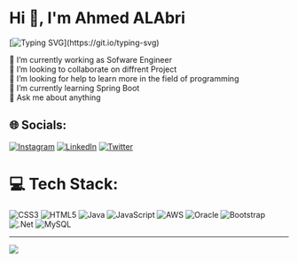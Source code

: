 # Hi 👋, I'm Ahmed ALAbri
[![Typing SVG](https://readme-typing-svg.herokuapp.com?size=30&color=F7962D&width=500&lines=Welcome+to+Ahmed's+profile!;Full+Stack+Developer;Software+Engineering;Always+learning+new+thing!;Nice+to+meet+you+...)](https://git.io/typing-svg)

🔭 I’m currently working as Sofware Engineer <br>👯 I’m looking to collaborate on diffrent Project<br>🤝 I’m looking for help to learn more in the field of programming <br>🌱 I’m currently learning Spring Boot <br>💬 Ask me about anything <br>


## 🌐 Socials:
[![Instagram](https://img.shields.io/badge/Instagram-%23E4405F.svg?logo=Instagram&logoColor=white)](https://instagram.com/https://www.instagram.com/ahmedcoded42/) [![LinkedIn](https://img.shields.io/badge/LinkedIn-%230077B5.svg?logo=linkedin&logoColor=white)](https://linkedin.com/in/https://www.linkedin.com/in/ahmed-al-abri-582b89278/?original_referer=https%3A%2F%2Fgithub.com%2F) [![Twitter](https://img.shields.io/badge/Twitter-%231DA1F2.svg?logo=Twitter&logoColor=white)](https://twitter.com/https://twitter.com/ahmedcoded4) 

# 💻 Tech Stack:
![CSS3](https://img.shields.io/badge/css3-%231572B6.svg?style=plastic&logo=css3&logoColor=white) ![HTML5](https://img.shields.io/badge/html5-%23E34F26.svg?style=plastic&logo=html5&logoColor=white) ![Java](https://img.shields.io/badge/java-%23ED8B00.svg?style=plastic&logo=java&logoColor=white) ![JavaScript](https://img.shields.io/badge/javascript-%23323330.svg?style=plastic&logo=javascript&logoColor=%23F7DF1E) ![AWS](https://img.shields.io/badge/AWS-%23FF9900.svg?style=plastic&logo=amazon-aws&logoColor=white) ![Oracle](https://img.shields.io/badge/Oracle-F80000?style=plastic&logo=oracle&logoColor=white) ![Bootstrap](https://img.shields.io/badge/bootstrap-%23563D7C.svg?style=plastic&logo=bootstrap&logoColor=white) ![.Net](https://img.shields.io/badge/.NET-5C2D91?style=plastic&logo=.net&logoColor=white) ![MySQL](https://img.shields.io/badge/mysql-%2300f.svg?style=plastic&logo=mysql&logoColor=white)


---
[![](https://visitcount.itsvg.in/api?id=ahmedtechm&icon=1&color=1)](https://visitcount.itsvg.in)

<!-- Proudly created with GPRM ( https://gprm.itsvg.in ) -->
